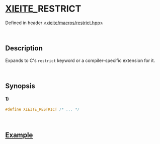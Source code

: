 # [XIEITE](../../macros.md)\_RESTRICT
Defined in header [<xieite/macros/restrict.hpp>](../../../include/xieite/macros/restrict.hpp)

&nbsp;

## Description
Expands to C's `restrict` keyword or a compiler-specific extension for it.

&nbsp;

## Synopsis
#### 1)
```cpp
#define XIEITE_RESTRICT /* ... */
```

&nbsp;

## [Example](https://en.cppreference.com/w/c/language/restrict#Example)
